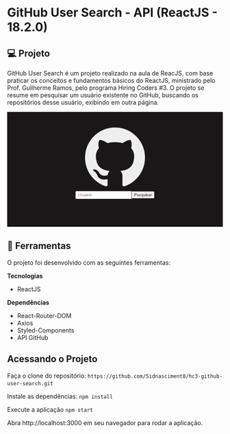 # GitHub User Search - API (ReactJS - 18.2.0)

## 💻 Projeto

GitHub User Search é um projeto realizado na aula de ReacJS, com base praticar os conceitos e fundamentos básicos do ReactJS, ministrado pelo Prof. Guilherme Ramos, pelo programa Hiring Coders #3. O projeto se resume em pesquisar um usuário existente no GitHub, buscando os repositórios desse usuário, exibindo em outra página.

![Aplicação](https://github.com/Sidnasciment0/hc3-github-user-search/blob/main/assets/screen.png)

## 🔧 Ferramentas

O projeto foi desenvolvido com as seguintes ferramentas:

**Tecnologias**

- ReactJS

**Dependências**

- React-Router-DOM
- Axios
- Styled-Components
- API GitHub

## Acessando o Projeto

Faça o clone do repositório:
`https://github.com/Sidnasciment0/hc3-github-user-search.git`

Instale as dependências:
`npm install`

Execute a aplicação
`npm start`

Abra http://localhost:3000 em seu navegador para rodar a aplicação.
